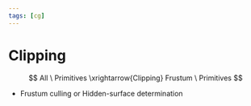 ```yaml
---
tags: [cg]
---
```


# Clipping

$$
All \ Primitives \xrightarrow{Clipping} Frustum \ Primitives
$$

- Frustum culling or Hidden-surface determination
